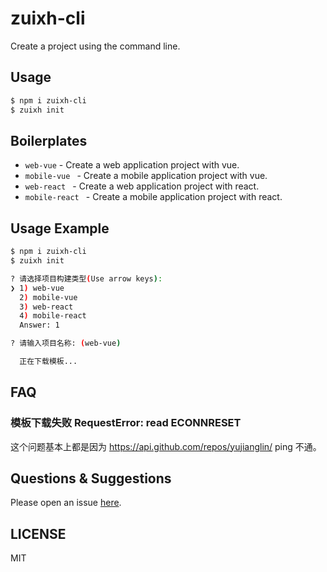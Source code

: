 # zuixh-cli

Create a project using the command line.

## Usage

```bash
$ npm i zuixh-cli
$ zuixh init
```

## Boilerplates

- `web-vue` - Create a web application project with vue.
- `mobile-vue ` - Create a mobile application project with vue.
- `web-react ` - Create a web application project with react.
- `mobile-react ` - Create a mobile application project with react.

## Usage Example

```bash
$ npm i zuixh-cli
$ zuixh init

? 请选择项目构建类型(Use arrow keys):
❯ 1) web-vue
  2) mobile-vue
  3) web-react
  4) mobile-react
  Answer: 1

? 请输入项目名称: (web-vue)

  正在下载模板...
```

## FAQ

### 模板下载失败 RequestError: read ECONNRESET

这个问题基本上都是因为 https://api.github.com/repos/yujianglin/ ping 不通。

## Questions & Suggestions

Please open an issue [here](https://github.com/yujianglin/zuixh-cli/issues).

## LICENSE

MIT
